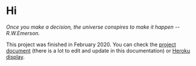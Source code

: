 # Hi
*Once you make a decision, the universe conspires to make it happen -- R.W.Emerson.*

This project was finished in February 2020. You can check the [project document](https://github.com/ZijingMo/After_Graduation/tree/master/React.JS/Indecision-App) (there is a lot to edit and update in this documentation) or [Heroku display](https://react-notepad-indecision.herokuapp.com/).

